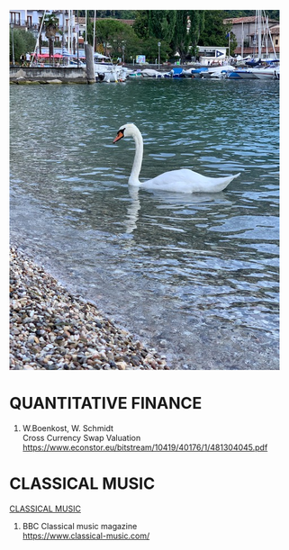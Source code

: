 
![IMG_2678](IMG_2678.jpg)

# QUANTITATIVE FINANCE

1. W.Boenkost, W. Schmidt\
   Cross Currency Swap Valuation\
   https://www.econstor.eu/bitstream/10419/40176/1/481304045.pdf


# CLASSICAL MUSIC
[CLASSICAL MUSIC](classicalmusic.md)
1. BBC Classical music magazine\
    https://www.classical-music.com/
